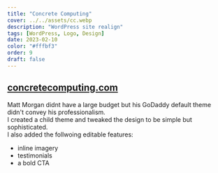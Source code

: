 ```yaml
---
title: "Concrete Computing"
cover: ../../assets/cc.webp
description: "WordPress site realign"
tags: [WordPress, Logo, Design]
date: 2023-02-10
color: "#fffbf3"
order: 9
draft: false
---
```


## [concretecomputing.com](https://concretecomputing.com)

Matt Morgan didnt have a large budget but his GoDaddy default theme didn't convey his professionalism.  
I created a child theme and tweaked the design to be simple but sophisticated.  
I also added the follwoing editable features:
- inline imagery
- testimonials 
- a bold CTA

